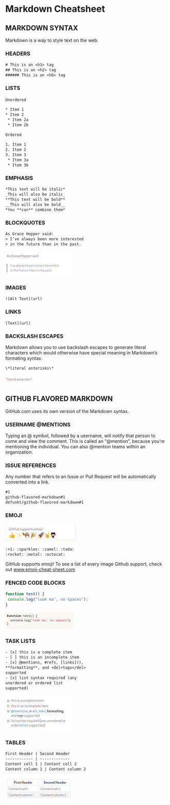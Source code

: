 # Markdown Cheatsheet

## MARKDOWN SYNTAX
Markdown is a way to style text on the web.

### HEADERS
```
# This is an <h1> tag
## This is an <h2> tag
###### This is an <h6> tag
```

### LISTS
`Unordered`
```
* Item 1
* Item 2
 * Item 2a
 * Item 2b
```
`Ordered`
```
1. Item 1
2. Item 2
3. Item 3
 * Item 3a
 * Item 3b
```

### EMPHASIS
```
*This text will be italic*
_This will also be italic_
**This text will be bold**
__This will also be bold__
*You **can** combine them*
```

### BLOCKQUOTES
```
As Grace Hopper said:
> I’ve always been more interested
> in the future than in the past.
```
![emoji](images/blockquotes.PNG)
### IMAGES
```
![Alt Text](url)
```

### LINKS
```
[Text](url)
```

### BACKSLASH ESCAPES
Markdown allows you to use backslash escapes to generate literal characters which
would otherwise have special meaning in Markdown’s formating syntax.
```
\*literal asterisks\*
```
![emoji](images/backslash.PNG)
## GITHUB FLAVORED MARKDOWN
GitHub.com uses its own version of the Markdown syntax.

### USERNAME @MENTIONS

Typing an @ symbol, followed by a username, will notify that person to come and view the comment. This is called an “@mention”, because you’re mentioning the individual. You can also @mention teams within an organization.

### ISSUE REFERENCES
Any number that refers to an Issue or Pull Request will be automatically converted into a link.

```
#1
github-flavored-markdown#1
defunkt/github-flavored-markdown#1
```

### EMOJI
![emoji](images/supportEmoji.PNG)
```
:+1: :sparkles: :camel: :tada:
:rocket: :metal: :octocat:
```

GitHub supports emoji!
To see a list of every image Github support, check out
www.emoji-cheat-sheet.com

### FENCED CODE BLOCKS
```javascript
function test() {
 console.log("look ma’, no spaces");
}
```
![emoji](images/function.PNG)
### TASK LISTS
```
- [x] this is a complete item
- [ ] this is an incomplete item
- [x] @mentions, #refs, [links](),
**formatting**, and <del>tags</del>
supported
- [x] list syntax required (any
unordered or ordered list
supported)
```
![emoji](images/tasklist.PNG)
### TABLES
```
First Header | Second Header
------------ | -------------
Content cell 1 | Content cell 2
Content column 1 | Content column 2
```
![emoji](images/table.PNG)